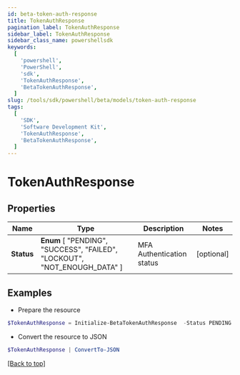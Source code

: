 ```yaml
---
id: beta-token-auth-response
title: TokenAuthResponse
pagination_label: TokenAuthResponse
sidebar_label: TokenAuthResponse
sidebar_class_name: powershellsdk
keywords:
  [
    'powershell',
    'PowerShell',
    'sdk',
    'TokenAuthResponse',
    'BetaTokenAuthResponse',
  ]
slug: /tools/sdk/powershell/beta/models/token-auth-response
tags:
  [
    'SDK',
    'Software Development Kit',
    'TokenAuthResponse',
    'BetaTokenAuthResponse',
  ]
---
```


# TokenAuthResponse

## Properties

| Name | Type | Description | Notes |
| --- | --- | --- | --- |
| **Status** | **Enum** [ "PENDING", "SUCCESS", "FAILED", "LOCKOUT", "NOT_ENOUGH_DATA" ] | MFA Authentication status | [optional] |

## Examples

- Prepare the resource

```powershell
$TokenAuthResponse = Initialize-BetaTokenAuthResponse  -Status PENDING
```

- Convert the resource to JSON

```powershell
$TokenAuthResponse | ConvertTo-JSON
```

[[Back to top]](#)
